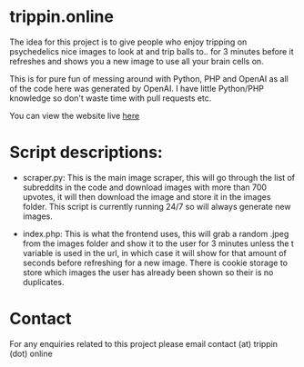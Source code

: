 # trippin.online   
The idea for this project is to give people who enjoy tripping on psychedelics nice images to look at and trip balls to.. for 3 minutes before it refreshes and shows you a new image to use all your brain cells on. 

This is for pure fun of messing around with Python, PHP and OpenAI as all of the code here was generated by OpenAI. I have little Python/PHP knowledge so don't waste time with pull requests etc.

You can view the website live [here](https://trippin.online)

# Script descriptions:
- scraper.py:
This is the main image scraper, this will go through the list of subreddits in the code and download images with more than 700 upvotes, it will then download the image and store it in the images folder.
This script is currently running 24/7 so will always generate new images.
 
- index.php:
This is what the frontend uses, this will grab a random .jpeg from the images folder and show it to the user for 3 minutes unless the t variable is used in the url, in which case it will show for that amount of seconds before refreshing for a new image.
There is cookie storage to store which images the user has already been shown so their is no duplicates.

# Contact
For any enquiries related to this project please email contact (at) trippin (dot) online
